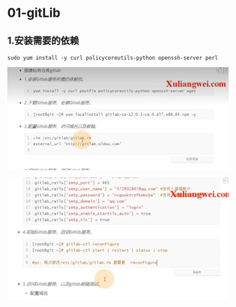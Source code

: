 # 01-gitLib

## 1.安装需要的依赖

```
sudo yum install -y curl policycoreutils-python openssh-server perl
```





![image-20221202095245425](01-gitLib.assets/image-20221202095245425.png)





![image-20221202100709549](01-gitLib.assets/image-20221202100709549.png)






